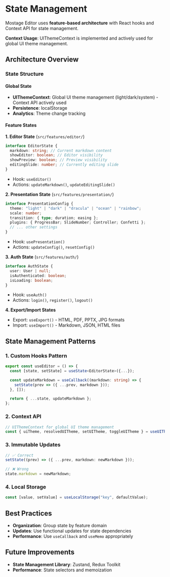 # State Management

Mostage Editor uses **feature-based architecture** with React hooks and Context API for state management.

**Context Usage**: UIThemeContext is implemented and actively used for global UI theme management.

## Architecture Overview

### State Structure

#### Global State

- **UIThemeContext**: Global UI theme management (light/dark/system) - Context API actively used
- **Persistence**: localStorage
- **Analytics**: Theme change tracking

#### Feature States

**1. Editor State** (`src/features/editor/`)

```typescript
interface EditorState {
  markdown: string; // Current markdown content
  showEditor: boolean; // Editor visibility
  showPreview: boolean; // Preview visibility
  editingSlide: number; // Currently editing slide
}
```

- Hook: `useEditor()`
- Actions: `updateMarkdown()`, `updateEditingSlide()`

**2. Presentation State** (`src/features/presentation/`)

```typescript
interface PresentationConfig {
  theme: "light" | "dark" | "dracula" | "ocean" | "rainbow";
  scale: number;
  transition: { type; duration; easing };
  plugins: { ProgressBar; SlideNumber; Controller; Confetti };
  // ... other settings
}
```

- Hook: `usePresentation()`
- Actions: `updateConfig()`, `resetConfig()`

**3. Auth State** (`src/features/auth/`)

```typescript
interface AuthState {
  user: User | null;
  isAuthenticated: boolean;
  isLoading: boolean;
}
```

- Hook: `useAuth()`
- Actions: `login()`, `register()`, `logout()`

**4. Export/Import States**

- Export: `useExport()` - HTML, PDF, PPTX, JPG formats
- Import: `useImport()` - Markdown, JSON, HTML files

## State Management Patterns

### 1. **Custom Hooks Pattern**

```typescript
export const useEditor = () => {
  const [state, setState] = useState<EditorState>({...});

  const updateMarkdown = useCallback((markdown: string) => {
    setState(prev => ({ ...prev, markdown }));
  }, []);

  return { ...state, updateMarkdown };
};
```

### 2. **Context API**

```typescript
// UIThemeContext for global UI theme management
const { uiTheme, resolvedUITheme, setUITheme, toggleUITheme } = useUITheme();
```

### 3. **Immutable Updates**

```typescript
// ✅ Correct
setState((prev) => ({ ...prev, markdown: newMarkdown }));

// ❌ Wrong
state.markdown = newMarkdown;
```

### 4. **Local Storage**

```typescript
const [value, setValue] = useLocalStorage("key", defaultValue);
```

## Best Practices

- **Organization**: Group state by feature domain
- **Updates**: Use functional updates for state dependencies
- **Performance**: Use `useCallback` and `useMemo` appropriately

## Future Improvements

- **State Management Library**: Zustand, Redux Toolkit
- **Performance**: State selectors and memoization
